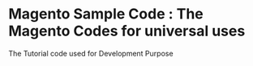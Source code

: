 Magento Sample Code : The Magento Codes for universal uses 
===========================================================

The Tutorial code used for Development Purpose 


